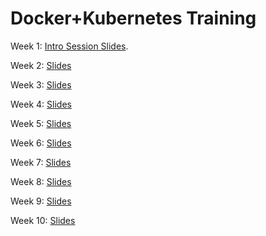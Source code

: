 # Docker+Kubernetes Training

Week 1:
[Intro Session Slides](https://propel-ventures.github.io/docker-kubernetes-training/).

Week 2:
[Slides](https://propel-ventures.github.io/docker-kubernetes-training/2/#1)

Week 3:
[Slides](https://propel-ventures.github.io/docker-kubernetes-training/3/#1)

Week 4:
[Slides](https://propel-ventures.github.io/docker-kubernetes-training/4/#1)

Week 5:
[Slides](https://propel-ventures.github.io/docker-kubernetes-training/5/#1)

Week 6:
[Slides](https://propel-ventures.github.io/docker-kubernetes-training/6/#1)

Week 7:
[Slides](https://propel-ventures.github.io/docker-kubernetes-training/7/#1)

Week 8:
[Slides](https://propel-ventures.github.io/docker-kubernetes-training/8/#1)

Week 9:
[Slides](https://propel-ventures.github.io/docker-kubernetes-training/9/#1)

Week 10:
[Slides](https://propel-ventures.github.io/docker-kubernetes-training/10/#1)
